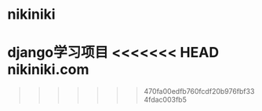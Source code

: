 # nikiniki
django学习项目
<<<<<<< HEAD
nikiniki.com
=======
>>>>>>> 470fa00edfb760fcdf20b976fbf334fdac003fb5
